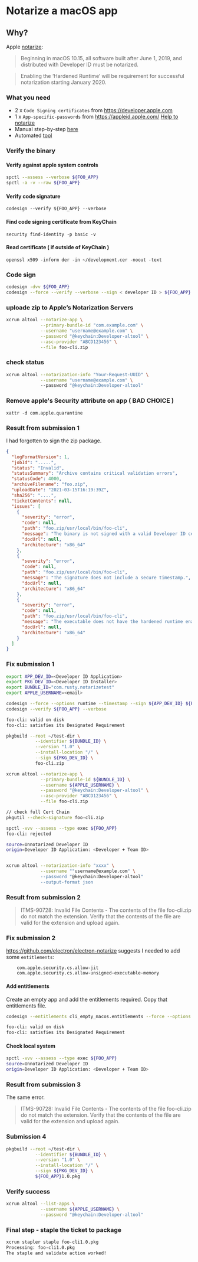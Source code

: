 # Notarize a macOS app

## Why?

Apple [notarize](https://developer.apple.com/documentation/xcode/notarizing_macos_software_before_distribution/:
):
> Beginning in macOS 10.15, all software built after June 1, 2019, and distributed with Developer ID must be notarized.

> Enabling the ‘Hardened Runtime’ will be requirement for successful notarization starting January 2020.

### What you need

- 2 x `Code Signing certificates` from <https://developer.apple.com>
- 1 x `App-specific-passwords` from <https://appleid.apple.com/>
[Help to notarize](https://scriptingosx.com/2019/09/notarize-a-command-line-tool/)
- Manual step-by-step [here](https://eclecticlight.co/2019/06/13/building-and-delivering-command-tools-for-catalina/)
- Automated [tool](https://github.com/electron/electron-notarize)

### Verify the binary

#### Verify against apple system controls

```bash
spctl --assess --verbose ${FOO_APP}
spctl -a -v --raw ${FOO_APP}
```

#### Verify code signature

`codesign --verify ${FOO_APP} --verbose`

#### Find code signing certificate from KeyChain

`security find-identity -p basic -v`

#### Read certificate ( if outside of KeyChain )

`openssl x509 -inform der -in ~/development.cer -noout -text`

### Code sign

```bash
codesign -dvv ${FOO_APP}
codesign --force --verify --verbose --sign < developer ID > ${FOO_APP} --entitlements cli_empty_macos.entitlements
```

### uploade zip to Apple’s Notarization Servers

```bash
xcrun altool --notarize-app \
             --primary-bundle-id "com.example.com" \
             --username "username@example.com" \
             --password "@keychain:Developer-altool" \
             --asc-provider "ABCD123456" \
             --file foo-cli.zip
```

### check status

```bash
xcrun altool --notarization-info "Your-Request-UUID" \
             --username "username@example.com" \                                    
             --password "@keychain:Developer-altool"   
```

### Remove apple's Security attribute on app ( BAD CHOICE )

`xattr -d com.apple.quarantine`

### Result from submission 1

I had forgotten to sign the zip package.

```json
{
  "logFormatVersion": 1,
  "jobId": ".....",
  "status": "Invalid",
  "statusSummary": "Archive contains critical validation errors",
  "statusCode": 4000,
  "archiveFilename": "foo.zip",
  "uploadDate": "2021-03-15T16:19:39Z",
  "sha256": "....",
  "ticketContents": null,
  "issues": [
    {
      "severity": "error",
      "code": null,
      "path": "foo.zip/usr/local/bin/foo-cli",
      "message": "The binary is not signed with a valid Developer ID certificate.",
      "docUrl": null,
      "architecture": "x86_64"
    },
    {
      "severity": "error",
      "code": null,
      "path": "foo.zip/usr/local/bin/foo-cli",
      "message": "The signature does not include a secure timestamp.",
      "docUrl": null,
      "architecture": "x86_64"
    },
    {
      "severity": "error",
      "code": null,
      "path": "foo.zip/usr/local/bin/foo-cli",
      "message": "The executable does not have the hardened runtime enabled.",
      "docUrl": null,
      "architecture": "x86_64"
    }
  ]
}
```

### Fix submission 1

```bash
export APP_DEV_ID=<Developer ID Application>
export PKG_DEV_ID=<Developer ID Installer>
export BUNDLE_ID="com.rusty.notarizetest"
export APPLE_USERNAME=<email>

codesign --force --options runtime --timestamp --sign ${APP_DEV_ID} ${FOO_APP}
codesign --verify ${FOO_APP} --verbose

foo-cli: valid on disk
foo-cli: satisfies its Designated Requirement

pkgbuild --root ~/test-dir \
           --identifier ${BUNDLE_ID} \
           --version "1.0" \
           --install-location "/" \
           --sign ${PKG_DEV_ID} \
           foo-cli.zip

xcrun altool --notarize-app \
             --primary-bundle-id ${BUNDLE_ID} \
             --username ${APPLE_USERNAME} \
             --password "@keychain:Developer-altool" \
             --asc-provider "ABCD123456" \
             --file foo-cli.zip

// check full Cert Chain
pkgutil --check-signature foo-cli.zip

spctl -vvv --assess --type exec ${FOO_APP}
foo-cli: rejected

source=Unnotarized Developer ID
origin=Developer ID Application: <Developer + Team ID>


xcrun altool --notarization-info "xxxx" \
             --username ""username@example.com" \
             --password "@keychain:Developer-altool" 
             --output-format json

```

### Result from submission 2

>ITMS-90728: Invalid File Contents - The contents of the file foo-cli.zip do not match the extension. Verify that the contents of the file are valid for the extension and upload again.

### Fix submission 2

<https://github.com/electron/electron-notarize> suggests I needed to add some `entitlements`:

```plist
    com.apple.security.cs.allow-jit
    com.apple.security.cs.allow-unsigned-executable-memory
```

#### Add entitlements

Create an empty app and add the entitlements required.  Copy that entitlements file.

```bash
codesign --entitlements cli_empty_macos.entitlements --force --options runtime --timestamp --sign ${APP_DEV_ID} ${FOO_APP}

foo-cli: valid on disk
foo-cli: satisfies its Designated Requirement
```

#### Check local system

```bash
spctl -vvv --assess --type exec ${FOO_APP}
source=Unnotarized Developer ID
origin=Developer ID Application: <Developer + Team ID>
```

### Result from submission 3

The same error.

>ITMS-90728: Invalid File Contents - The contents of the file foo-cli.zip do not match the extension. Verify that the contents of the file are valid for the extension and upload again.

### Submission 4

```bash
pkgbuild --root ~/test-dir \
           --identifier ${BUNDLE_ID} \
           --version "1.0" \
           --install-location "/" \
           --sign ${PKG_DEV_ID} \
           ${FOO_APP}1.0.pkg
```

### Verify success

```bash
xcrun altool --list-apps \
             --username ${APPLE_USERNAME} \
             --password "@keychain:Developer-altool"
```

### Final step - staple the ticket to package

```bash
xcrun stapler staple foo-cli1.0.pkg                   
Processing: foo-cli1.0.pkg
The staple and validate action worked!
```
